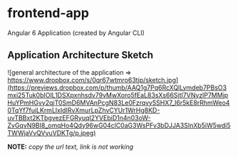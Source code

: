 # frontend-app
Angular 6  Application (created by Angular CLI)


## Application Architecture Sketch

![general architecture of the application  => https://www.dropbox.com/s/0qr67wtmro63tjp/sketch.jpg](https://previews.dropbox.com/p/thumb/AAQ1g7Pq6RcXQlLymdeb7PBsO3mxi25Tuk0bIOlL1DSXpxnhsdv79vMwXoro5fEaL83sXs66SjtI7VNyzlP7MMjpHuYPmHGvy2qjT0SmD6MVAnPcgN83Le0Fzrqvy5SHX7_I6r5kE8rRhmWeo40TqYf7fuiLKrmLlxIdIRvXmurLpZhvCYUr1WrHg8KD-uvTBBxt2KTbgvezEFGRyuqI2YVEbiD1n4n03oW-ZvGqvN9BI8_omqHo4Qdy96wG04clC0aG3WsPFv3bDJJA3SInXb5iW5wdi5TWWjaVvQVyuVDKTg/p.jpeg)


**NOTE:** _copy the url text, link is not working_
